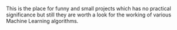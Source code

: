 This is the place for funny and small projects which has no practical significance but still they are worth a look for the working of various Machine Learning algorithms.
